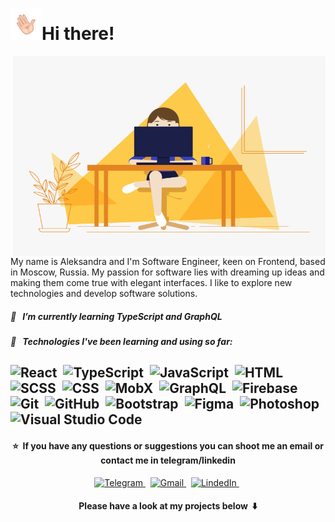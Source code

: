 <!-- Heading -->
<h1><img alt="GIF" src="./hand.gif" width="50">Hi there!</h1>

<!-- About me -->
<img align="right" alt="GIF" src="./code.gif" width="500" height="320" />

My name is Aleksandra and I'm Software Engineer, keen on Frontend, based in Moscow, Russia. My passion for software lies with dreaming up ideas and making them come true with elegant interfaces. I like to explore new technologies and develop software solutions. 

<h5>🌱 &nbsp I’m currently learning TypeScript and GraphQL</h5>
<h5>📌 &nbsp Technologies I've been learning and using so far:</h5>

![React](https://img.shields.io/badge/-React-05122A?style=flat&logo=React)&nbsp;
![TypeScript](https://img.shields.io/badge/-TypeScript-05122A?style=flat&logo=Typescript)&nbsp;
![JavaScript](https://img.shields.io/badge/-JavaScript-05122A?style=flat&logo=Javascript)&nbsp;
![HTML](https://img.shields.io/badge/-HTML-05122A?style=flat&logo=HTML5)&nbsp;
![SCSS](https://img.shields.io/badge/-SCSS-black?style=flat-square&logo=SASS)&nbsp;
![CSS](https://img.shields.io/badge/-CSS-05122A?style=flat&logo=CSS3&logoColor=1572B6)&nbsp;
![MobX](https://img.shields.io/badge/-MobX-05122A?style=flat&logo=MobX)&nbsp;
![GraphQL](https://img.shields.io/badge/-GraphQL-05122A?style=flat&logo=GraphQL)&nbsp;
![Firebase](https://img.shields.io/badge/-Firebase-black?style=flat-square&logo=Firebase)&nbsp;
![Git](https://img.shields.io/badge/-Git-black?style=flat-square&logo=Git)&nbsp;
![GitHub](https://img.shields.io/badge/-GitHub-black?style=flat-square&logo=Github)&nbsp;
![Bootstrap](https://img.shields.io/badge/-Bootstrap-05122A?style=flat&logo=Bootstrap&logoColor=563D7C)&nbsp;
![Figma](https://img.shields.io/badge/-Figma-05122A?style=flat&logo=Figma)&nbsp;
![Photoshop](https://img.shields.io/badge/-Photoshop-05122A?style=flat&logo=Adobe-photoshop)&nbsp;
![Visual Studio Code](https://img.shields.io/badge/-Visual%20Studio%20Code-05122A?style=flat&logo=Visual-studio-code&logoColor=007ACC)&nbsp;
--

<!-- Contacts -->
<h4 align="center">⭐️&nbsp If you have any questions or suggestions you can shoot me an email or contact me in telegram/linkedin</h4>

<p align="center">
  <a href="https://t.me/fromorningtonight" target="_blank">
    <picture>
      <source media="(prefers-color-scheme: dark)" srcset="https://img.shields.io/badge/telegram-2e3440.svg?&style=for-the-badge&logo=telegram">
      <source media="(prefers-color-scheme: light)"srcset="https://img.shields.io/badge/telegram-eceff4.svg?&style=for-the-badge&logo=telegram">
      <img alt="Telegram" src="https://img.shields.io/badge/telegram-eceff4.svg?&style=for-the-badge&logo=telegram">
    </picture>
  </a>&nbsp;
  <a href="mailto:alexandra.bakhcheva@gmail.com">
    <picture>
      <source media="(prefers-color-scheme: dark)" srcset="https://img.shields.io/badge/gmail-2e3440.svg?&style=for-the-badge&logo=gmail&logoColor=D14836">
      <source media="(prefers-color-scheme: light)"srcset="https://img.shields.io/badge/gmail-eceff4.svg?&style=for-the-badge&logo=gmail&logoColor=D14836">
      <img alt="Gmail" src="https://img.shields.io/badge/gmail-eceff4.svg?&style=for-the-badge&logo=gmail&logoColor=D14836">
    </picture>
  </a>&nbsp;
  <a href="https://www.linkedin.com/in/aleksandra-bakhcheva-44148676/" target="_blank">
    <picture>
      <source media="(prefers-color-scheme: dark)" srcset="https://img.shields.io/badge/linkedin-2e3440.svg?&style=for-the-badge&logo=linkedin&logoColor=0A66C2">
      <source media="(prefers-color-scheme: light)"srcset="https://img.shields.io/badge/linkedin-eceff4.svg?&style=for-the-badge&logo=linkedin&logoColor=0A66C2">
      <img alt="LindedIn" src="https://img.shields.io/badge/linkedin-eceff4.svg?&style=for-the-badge&logo=linkedin&logoColor=0A66C2">
    </picture>
  </a>&nbsp;
</p>

<h4 align="center">Please have a look at my projects below &nbsp⬇️</h4>
<!-- End -->
